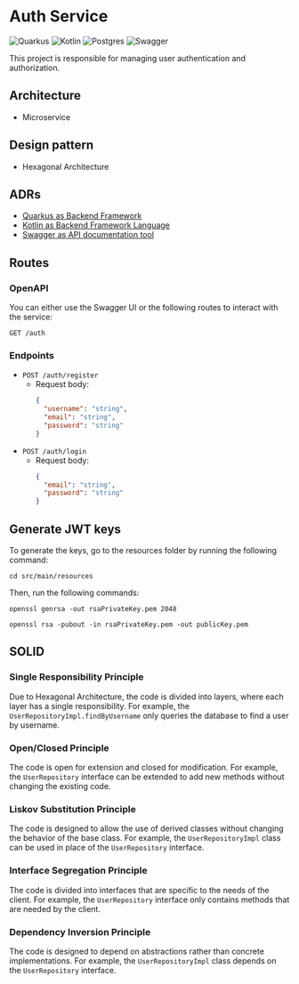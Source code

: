# Auth Service

![Quarkus](https://img.shields.io/badge/quarkus-%234794EB.svg?style=for-the-badge&logo=quarkus&logoColor=white)
![Kotlin](https://img.shields.io/badge/kotlin-%237F52FF.svg?style=for-the-badge&logo=kotlin&logoColor=white)
![Postgres](https://img.shields.io/badge/postgres-%23316192.svg?style=for-the-badge&logo=postgresql&logoColor=white)
![Swagger](https://img.shields.io/badge/-Swagger-%23Clojure?style=for-the-badge&logo=swagger&logoColor=white)

This project is responsible for managing user authentication and authorization.

## Architecture

- Microservice

## Design pattern

- Hexagonal Architecture

## ADRs

- [Quarkus as Backend Framework](./adr/ADR1.md)
- [Kotlin as Backend Framework Language](./adr/ADR2.md)
- [Swagger as API documentation tool](./adr/ADR3.md)

## Routes

### OpenAPI

You can either use the Swagger UI or the following routes to interact with the service:

```http
GET /auth
```

### Endpoints
- `POST /auth/register`
  - Request body:
    ```json
    {
      "username": "string",
      "email": "string",
      "password": "string"
    }
    ```
- `POST /auth/login`
  - Request body:
    ```json
    {
      "email": "string",
      "password": "string"
    }
    ```

## Generate JWT keys

To generate the keys, go to the resources folder by running the following command:

```shell
cd src/main/resources
```

Then, run the following commands:

```shell
openssl genrsa -out rsaPrivateKey.pem 2048

openssl rsa -pubout -in rsaPrivateKey.pem -out publicKey.pem
```

## SOLID

### Single Responsibility Principle

Due to Hexagonal Architecture, the code is divided into layers, where each layer has a single responsibility.
For example, the `UserRepositoryImpl.findByUsername` only queries the database to find a user by username.

### Open/Closed Principle

The code is open for extension and closed for modification. For example, the `UserRepository` interface can be extended to add new methods without changing the existing code.

### Liskov Substitution Principle

The code is designed to allow the use of derived classes without changing the behavior of the base class. For example, the `UserRepositoryImpl` class can be used in place of the `UserRepository` interface.

### Interface Segregation Principle

The code is divided into interfaces that are specific to the needs of the client. For example, the `UserRepository` interface only contains methods that are needed by the client.

### Dependency Inversion Principle

The code is designed to depend on abstractions rather than concrete implementations. For example, the `UserRepositoryImpl` class depends on the `UserRepository` interface.